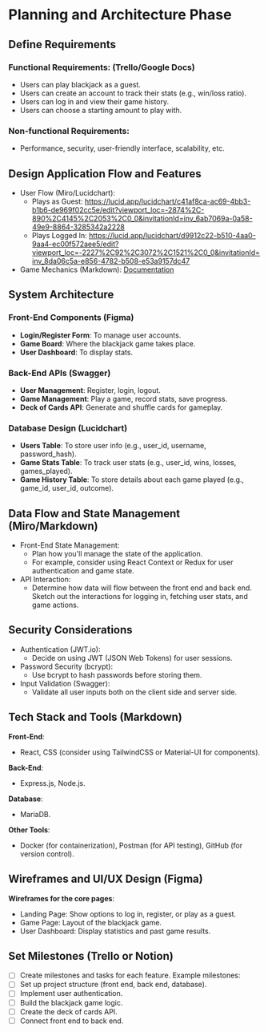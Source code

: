 # Planning and Architecture Phase
## Define Requirements

### Functional Requirements: (Trello/Google Docs)
- Users can play blackjack as a guest.
- Users can create an account to track their stats (e.g., win/loss ratio).
- Users can log in and view their game history.
- Users can choose a starting amount to play with.
### Non-functional Requirements: 
- Performance, security, user-friendly interface, scalability, etc.

## Design Application Flow and Features 

- User Flow (Miro/Lucidchart): 
  - Plays as Guest: https://lucid.app/lucidchart/c41af8ca-ac69-4bb3-b1b6-de969f02cc5e/edit?viewport_loc=-2874%2C-890%2C4145%2C2053%2C0_0&invitationId=inv_6ab7069a-0a58-49e9-8864-3285342a2228
  - Plays Logged In: https://lucid.app/lucidchart/d9912c22-b510-4aa0-9aa4-ec00f572aee5/edit?viewport_loc=-2227%2C92%2C3072%2C1521%2C0_0&invitationId=inv_8da06c5a-e856-4782-b508-e53a9157dc47
- Game Mechanics (Markdown): [Documentation](./game-mechanics.md)


## System Architecture
### Front-End Components (Figma)
- **Login/Register Form**: To manage user accounts.
- **Game Board**: Where the blackjack game takes place.
- **User Dashboard**: To display stats.

### Back-End APIs (Swagger)
- **User Management**: Register, login, logout.
- **Game Management**: Play a game, record stats, save progress.
- **Deck of Cards API**: Generate and shuffle cards for gameplay.

### Database Design (Lucidchart)
- **Users Table**: To store user info (e.g., user_id, username, password_hash).
- **Game Stats Table**: To track user stats (e.g., user_id, wins, losses, games_played).
- **Game History Table**: To store details about each game played (e.g., game_id, user_id, outcome).

## Data Flow and State Management (Miro/Markdown)

- Front-End State Management: 
  - Plan how you'll manage the state of the application. 
  - For example, consider using React Context or Redux for user authentication and game state.
- API Interaction: 
  - Determine how data will flow between the front end and back end. Sketch out the interactions for logging in, fetching user stats, and game actions.

## Security Considerations 

- Authentication (JWT.io): 
  - Decide on using JWT (JSON Web Tokens) for user sessions.
- Password Security (bcrypt): 
  - Use bcrypt to hash passwords before storing them.
- Input Validation (Swagger): 
  - Validate all user inputs both on the client side and server side.

## Tech Stack and Tools (Markdown)

**Front-End**: 
- React, CSS (consider using TailwindCSS or Material-UI for components).

**Back-End**: 
- Express.js, Node.js.

**Database**: 
- MariaDB.

**Other Tools**: 
- Docker (for containerization), Postman (for API testing), GitHub (for version control).

## Wireframes and UI/UX Design (Figma)

**Wireframes for the core pages**:
- Landing Page: Show options to log in, register, or play as a guest.
- Game Page: Layout of the blackjack game.
- User Dashboard: Display statistics and past game results.

## Set Milestones (Trello or Notion)

- [ ] Create milestones and tasks for each feature. Example milestones:
- [ ] Set up project structure (front end, back end, database).
- [ ] Implement user authentication.
- [ ] Build the blackjack game logic.
- [ ] Create the deck of cards API.
- [ ] Connect front end to back end.
